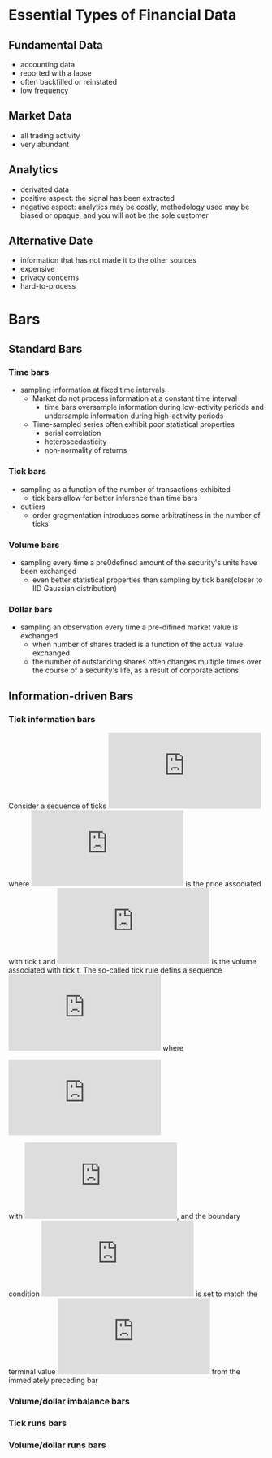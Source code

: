# Essential Types of Financial Data
## Fundamental Data
- accounting data
- reported with a lapse
- often backfilled or reinstated
- low frequency
## Market Data
- all trading activity
- very abundant
## Analytics
- derivated data
- positive aspect: the signal has been extracted
- negative aspect: analytics may be costly, methodology used may be biased or opaque, and you will not be the sole customer
## Alternative Date
- information that has not made it to the other sources
- expensive
- privacy concerns
- hard-to-process

# Bars
## Standard Bars
### Time bars
- sampling information at fixed time intervals
  - Market do not process information at a constant time interval
    - time bars oversample information during low-activity periods and undersample information during high-activity periods
  - Time-sampled series often exhibit poor statistical properties
    - serial correlation
    - heteroscedasticity
    - non-normality of returns

### Tick bars
- sampling as a function of the number of transactions exhibited
  - tick bars allow for better inference than time bars
- outliers
  - order gragmentation introduces some arbitratiness in the number of ticks

### Volume bars
- sampling every time a pre0defined amount of the security's units have been exchanged
  - even better statistical properties than sampling by tick bars(closer to IID Gaussian distribution)

### Dollar bars
- sampling an observation every time a pre-difined market value is exchanged
  - when number of shares traded is a function of the actual value exchanged
  - the number of outstanding shares often changes multiple times over the course of a security's life, as a result of corporate actions.
  
## Information-driven Bars
### Tick information bars
Consider a sequence of ticks ![](https://latex.codecogs.com/gif.latex?%7B%28p_t%2Cv_t%29%7D_%7Bt%3D1%2C...%2CT%7D) where ![](https://latex.codecogs.com/gif.latex?p_t) is the price associated with tick t and ![](https://latex.codecogs.com/gif.latex?v_t) is the volume associated with tick t. The so-called tick rule defins a sequence ![](https://latex.codecogs.com/gif.latex?%5C%7Bb_t%5C%7D_%7Bt%3D1%2C...%2CT%7D) where

![](https://latex.codecogs.com/gif.latex?b_t%20%3D%5Cleft%5C%7B%5Cbegin%7Bmatrix%7D%20b_%7Bt-1%7D%20%26%5Ctext%7Bif%7D%20%26%5CDelta%20p_t%20%3D%200%20%5C%5C%20%5Cfrac%7B%5Cleft%20%7C%20%5CDelta%20p_t%20%5Cright%20%7C%7D%7B%5CDelta%20p_t%7D%26%5Ctext%7Bif%7D%26%20%5CDelta%20p_t%20%5Cneq%200%20%5Cend%7Bmatrix%7D%5Cright.)

with ![](https://latex.codecogs.com/gif.latex?b_t%20%5Cin%20%5C%7B-1%2C1%5C%7D), and the boundary condition ![](https://latex.codecogs.com/gif.latex?b_0) is set to match the terminal value ![](https://latex.codecogs.com/gif.latex?b_T) from the immediately preceding bar
### Volume/dollar imbalance bars
### Tick runs bars
### Volume/dollar runs bars
